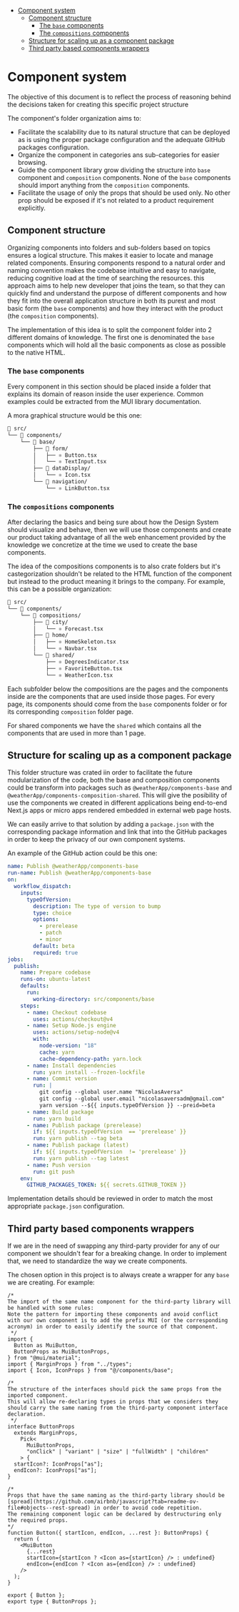- [Component system](#component-system)
  - [Component structure](#component-structure)
    - [The `base` components](#the-base-components)
    - [The `compositions` components](#the-compositions-components)
  - [Structure for scaling up as a component package](#structure-for-scaling-up-as-a-component-package)
  - [Third party based components wrappers](#third-party-based-components-wrappers)

# Component system

The objective of this document is to reflect the process of reasoning behind the decisions taken for creating this specific project structure

The component's folder organization aims to:

- Facilitate the scalability due to its natural structure that can be deployed as is using the proper package configuration and the adequate GitHub packages configuration.
- Organize the component in categories ans sub-categories for easier browsing.
- Guide the component library grow dividing the structure into `base` component and `composition` components. None of the `base` components should import anything from the `composition` components.
- Facilitate the usage of only the props that should be used only. No other prop should be exposed if it's not related to a product requirement explicitly.

## Component structure

Organizing components into folders and sub-folders based on topics ensures a logical structure. This makes it easier to locate and manage related components. Ensuring components respond to a natural order and naming convention makes the codebase intuitive and easy to navigate, reducing cognitive load at the time of searching the resources. this approach aims to help new developer that joins the team, so that they can quickly find and understand the purpose of different components and how they fit into the overall application structure in both its purest and most basic form (the `base` components) and how they interact with the product (the `composition` components).

The implementation of this idea is to split the component folder into 2 different domains of knowledge. The first one is denominated the `base` components which will hold all the basic components as close as possible to the native HTML.

### The `base` components

Every component in this section should be placed inside a folder that explains its domain of reason inside the user experience. Common examples could be extracted from the MUI library documentation.

A mora graphical structure would be this one:

```txt
📁 src/
└── 📁 components/
    └── 📁 base/
        ├── 📁 form/
        │   ├── ⚛️ Button.tsx
        │   └── ⚛️ TextInput.tsx
        ├── 📁 dataDisplay/
        │   └── ⚛️ Icon.tsx
        └── 📁 navigation/
            └── ⚛️ LinkButton.tsx
```

### The `compositions` components

After declaring the basics and being sure about how the Design System should visualize and behave, then we will use those components and create our product taking advantage of all the web enhancement provided by the knowledge we concretize at the time we used to create the base components.

The idea of the compositions components is to also crate folders but it's castegorization shouldn't be related to the HTML function of the component but instead to the product meaning it brings to the company. For example, this can be a possible organization:

```txt
📁 src/
└── 📁 components/
    └── 📁 compositions/
        ├── 📁 city/
        │   └── ⚛️ Forecast.tsx
        ├── 📁 home/
        │   ├── ⚛️ HomeSkeleton.tsx
        │   └── ⚛️ Navbar.tsx
        └── 📁 shared/
            ├── ⚛️ DegreesIndicator.tsx
            ├── ⚛️ FavoriteButton.tsx
            └── ⚛️ WeatherIcon.tsx
```

Each subfolder below the compositions are the pages and the components inside are the components that are used inside those pages. For every page, its components should come from the `base` components folder or for its corresponding `composition` folder page.

For shared components we have the `shared` which contains all the components that are used in more than 1 page.

## Structure for scaling up as a component package

This folder structure was crated iin order to facilitate the future modularization of the code, both the base and composition components could be transform into packages such as `@weatherApp/components-base` and `@weatherApp/components-composition-shared`. This will give the posibility of use the components we created in different applications being end-to-end Next.js apps or micro apps rendered embedded in external web page hosts.

We can easily arrive to that solution by adding a `package.json` with the corresponding package information and link that into the GitHub packages in order to keep the privacy of our own component systems.

An example of the GitHub action could be this one:

```yml
name: Publish @weatherApp/components-base
run-name: Publish @weatherApp/components-base
on:
  workflow_dispatch:
    inputs:
      typeOfVersion:
        description: The type of version to bump
        type: choice
        options:
          - prerelease
          - patch
          - minor
        default: beta
        required: true
jobs:
  publish:
    name: Prepare codebase
    runs-on: ubuntu-latest
    defaults:
      run:
        working-directory: src/components/base
    steps:
      - name: Checkout codebase
        uses: actions/checkout@v4
      - name: Setup Node.js engine
        uses: actions/setup-node@v4
        with:
          node-version: "18"
          cache: yarn
          cache-dependency-path: yarn.lock
      - name: Install dependencies
        run: yarn install --frozen-lockfile
      - name: Commit version
        run: |
          git config --global user.name "NicolasAversa"
          git config --global user.email "nicolasaversadm@gmail.com"
          yarn version --${{ inputs.typeOfVersion }} --preid=beta
      - name: Build package
        run: yarn build
      - name: Publish package (prerelease)
        if: ${{ inputs.typeOfVersion  == 'prerelease' }}
        run: yarn publish --tag beta
      - name: Publish package (latest)
        if: ${{ inputs.typeOfVersion  != 'prerelease' }}
        run: yarn publish --tag latest
      - name: Push version
        run: git push
    env:
      GITHUB_PACKAGES_TOKEN: ${{ secrets.GITHUB_TOKEN }}
```

Implementation details should be reviewed in order to match the most appropriate `package.json` configuration.

## Third party based components wrappers

If we are in the need of swapping any third-party provider for any of our component we shouldn't fear for a breaking change. In order to implement that, we need to standardize the way we create components.

The chosen option in this project is to always create a wrapper for any `base` we are creating. For example:

```tsx
/*
The import of the same name component for the third-party library will be handled with some rules:
Note the pattern for importing these components and avoid conflict with our own component is to add the prefix MUI (or the corresponding acronym) in order to easily identify the source of that component.
 */
import {
  Button as MuiButton,
  ButtonProps as MuiButtonProps,
} from "@mui/material";
import { MarginProps } from "../types";
import { Icon, IconProps } from "@/components/base";

/*
The structure of the interfaces should pick the same props from the imported component.
This will allow re-declaring types in props that we considers they should carry the same naming from the third-party component interface declaration.
 */
interface ButtonProps
  extends MarginProps,
    Pick<
      MuiButtonProps,
      "onClick" | "variant" | "size" | "fullWidth" | "children"
    > {
  startIcon?: IconProps["as"];
  endIcon?: IconProps["as"];
}

/*
Props that have the same naming as the third-party library should be [spread](https://github.com/airbnb/javascript?tab=readme-ov-file#objects--rest-spread) in order to avoid code repetition.
The remaining component logic can be declared by destructuring only the required props.
*/
function Button({ startIcon, endIcon, ...rest }: ButtonProps) {
  return (
    <MuiButton
      {...rest}
      startIcon={startIcon ? <Icon as={startIcon} /> : undefined}
      endIcon={endIcon ? <Icon as={endIcon} /> : undefined}
    />
  );
}

export { Button };
export type { ButtonProps };
```
